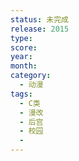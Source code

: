 ```yaml
---
status: 未完成
release: 2015
type:
score:
year:
month:
category:
  - 动漫
tags:
  - C类
  - 漫改
  - 后宫
  - 校园
  - 
---
```

